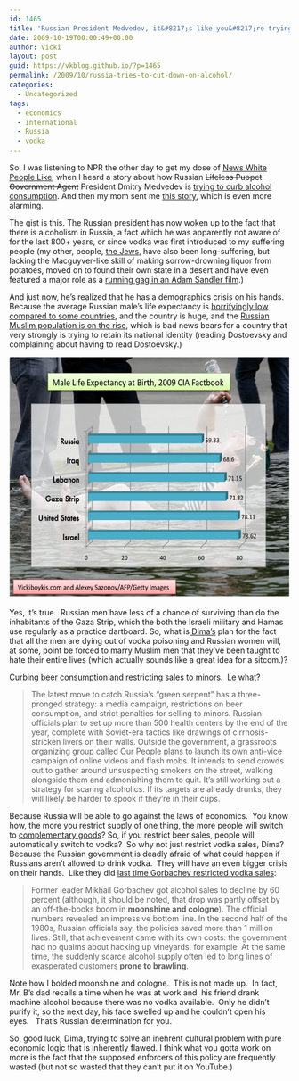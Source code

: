 ```yaml
---
id: 1465
title: 'Russian President Medvedev, it&#8217;s like you&#8217;re trying to fail on purpose by cutting down on beer'
date: 2009-10-19T00:00:49+00:00
author: Vicki
layout: post
guid: https://vkblog.github.io/?p=1465
permalink: /2009/10/russia-tries-to-cut-down-on-alcohol/
categories:
  - Uncategorized
tags:
  - economics
  - international
  - Russia
  - vodka
---
```

So, I was listening to NPR the other day to get my dose of [News White People Like](http://stuffwhitepeoplelike.com/2008/01/31/44-public-radio/), when I heard a story about how Russian <span style="text-decoration: line-through;">Lifeless Puppet Government Agent</span> President Dmitry Medvedev is [trying to curb alcohol consumption](http://www.npr.org/blogs/thetwo-way/2009/08/russian_vodka_consumption_shoc.html). And then my mom sent me [this story](http://www.latimes.com/news/nationworld/world/la-fg-russia-booze3-2009sep03,0,7832349.story), which is even more alarming.

The gist is this. The Russian president has now woken up to the fact that there is alcoholism in Russia, a fact which he was apparently not aware of for the last 800+ years, or since vodka was first introduced to my suffering people (my other, people, [the Jews](https://vkblog.github.io/2009/09/16/gods-is-straight-up-messing-with-me/), have also been long-suffering, but lacking the Macguyver-like skill of making sorrow-drowning liquor from potatoes, moved on to found their own state in a desert and have even featured a major role as a [running gag in an Adam Sandler film](http://www.youtube.com/watch?v=rCcK-QYJcSU).)

And just now, he&#8217;s realized that he has a demographics crisis on his hands.  Because the average Russian male&#8217;s life expectancy is [horrifyingly low compared to some countries](http://en.wikipedia.org/wiki/List_of_countries_by_life_expectancy), and the country is huge, and the [Russian Muslim population is on the rise](http://www.asiantribune.com/index.php?q=node/211), which is bad news bears for a country that very strongly is trying to retain its national identity (reading Dostoevsky and complaining about having to read Dostoevsky.)

<p style="text-align: left;">
  <a href="https://raw.githubusercontent.com/vkblog/vkblog.github.io/master/public/img/2009/10/Alcoholism1.png"><img class="aligncenter size-full wp-image-1472" title="Alcoholism" src="https://raw.githubusercontent.com/vkblog/vkblog.github.io/master/public/img/2009/10/Alcoholism1.png" alt="Alcoholism" width="566" height="433" /></a>
</p>

<p style="text-align: left;">
  Yes, it&#8217;s true.  Russian men have less of a chance of surviving than do the inhabitants of the Gaza Strip, which the both the Israeli military and Hamas use regularly as a practice dartboard. So, what is<a href="http://www.geocities.com/Colosseum/Track/7635/names.html"> Dima&#8217;s</a> plan for the fact that all the men are dying out of vodka poisoning and Russian women will, at some, point be forced to marry Muslim men that they&#8217;ve been taught to hate their entire lives (which actually sounds like a great idea for a sitcom.)?
</p>

<p style="text-align: left;">
  <a href="http://blog.newsweek.com/blogs/wealthofnations/archive/2009/09/04/medvedev-s-anti-alcohol-campaign-tries-to-get-russia-to-sober-up.aspx">Curbing beer consumption and restricting sales to minors</a>.  Le what?
</p>

<blockquote style="text-align: left;">
  <p style="text-align: left;">
    <span>The latest move to catch Russia’s “green serpent” has a three-pronged strategy: a media campaign, restrictions on beer consumption, and strict penalties for selling to minors. Russian officials plan to set up more than 500 health centers by the end of the year, complete with Soviet-era tactics like drawings of cirrhosis-stricken livers on their walls. Outside the government, a grassroots organizing group called Our People plans to launch its own anti-vice campaign of online videos and flash mobs. It intends to send crowds out to gather around unsuspecting smokers on the street, walking alongside them and admonishing them to quit. It&#8217;s still working out a strategy for scaring alcoholics. If its targets are already drunks, they will likely be harder to spook if they&#8217;re in their cups.</span>
  </p>
</blockquote>

Because Russia will be able to go against the laws of economics.  You know how, the more you restrict supply of one thing, the more people will switch to [complementary goods](http://en.wikipedia.org/wiki/Complementary_good)? So, if you restrict beer sales, people will automatically switch to vodka?  So why not just restrict vodka sales, Dima? Because the Russian government is deadly afraid of what could happen if Russians aren&#8217;t allowed to drink vodka.  They will have an even bigger crisis on their hands.  Like they did [last time Gorbachev restricted vodka sales](http://blog.newsweek.com/blogs/wealthofnations/archive/2009/09/04/medvedev-s-anti-alcohol-campaign-tries-to-get-russia-to-sober-up.aspx):

> <span>Former leader Mikhail Gorbachev got alcohol sales to decline by 60 percent (although, it should be noted, that drop was partly offset by an off-the-books boom in <strong>moonshine and cologne</strong>). The official numbers revealed an impressive bottom line. In the second half of the 1980s, Russian officials say, the policies saved more than 1 million lives. Still, that achievement came with its own costs: the government had no qualms about hacking up vineyards, for example. At the same time, the suddenly scarce alcohol supply often led to long lines of exasperated customers<strong> prone to brawling</strong>.</span>

Note how I bolded moonshine and cologne.  This is not made up.  In fact, Mr. B&#8217;s dad recalls a time when he was at work and  his friend drank machine alcohol because there was no vodka available.  Only he didn&#8217;t purify it, so the next day, his face swelled up and he couldn&#8217;t open his eyes.   That&#8217;s Russian determination for you.

So, good luck, Dima, trying to solve an inehrent cultural problem with pure economic logic that is inherently flawed. I think what you gotta work on more is the fact that the supposed enforcers of this policy are frequently wasted (but not so wasted that they can&#8217;t put it on YouTube.)